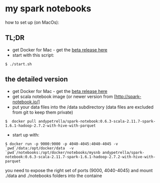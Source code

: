 # my spark notebooks 

how to set up (on MacOs):

## TL;DR

- get Docker for Mac - get the [beta release here](https://blog.docker.com/2016/03/docker-for-mac-windows-beta/)
- start with this script: 

```
$ ./start.sh
```

## the detailed version

- get Docker for Mac - get the [beta release here](https://blog.docker.com/2016/03/docker-for-mac-windows-beta/)
- get scala notebook image (or newer version from [http://spark-notebook.io/]
- put your data files into the /data subdirectory (data files are excluded from git to keep them private) 

```
$  docker pull andypetrella/spark-notebook:0.6.3-scala-2.11.7-spark-1.6.1-hadoop-2.7.2-with-hive-with-parquet
```

- start up with: 

```
$ docker run -p 9000:9000 -p 4040-4045:4040-4045 -v `pwd`/data:/opt/docker/data  -v `pwd`/notebooks:/opt/docker/notebooks/mysnb andypetrella/spark-notebook:0.6.3-scala-2.11.7-spark-1.6.1-hadoop-2.7.2-with-hive-with-parquet

```

you need to expose the right set of ports (9000, 4040-4045) and mount ./data and ./notebooks folders into the containe



